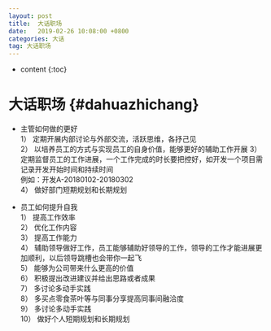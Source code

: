 ```yaml
---
layout: post
title:  大话职场
date:   2019-02-26 10:08:00 +0800
categories: 大话
tag: 大话职场
---
```


* content
{:toc}

大话职场						{#dahuazhichang}
====================================
+ 主管如何做的更好  
1）  定期开展内部讨论与外部交流，活跃思维，各抒己见  
2）  以培养员工的方式与实现员工的自身价值，能够更好的辅助工作开展
3）  定期监督员工的工作进展，一个工作完成的时长要把控好，如开发一个项目需记录开发开始时间和持续时间  
例如：开发A-20180102-20180302  
4）  做好部门短期规划和长期规划  

+ 员工如何提升自我  
1）  提高工作效率  
2）  优化工作内容  
3）  提高工作能力  
4）  辅助领导做好工作，员工能够辅助好领导的工作，领导的工作才能进展更加顺利，以后领导跳槽也会带你一起飞  
5）  能够为公司带来什么更高的价值  
6）  积极提出改进建议并给出思路或者成果  
7）  多讨论多动手实践  
8）  多买点零食茶叶等与同事分享提高同事间融洽度  
9）  多讨论多动手实践  
10）  做好个人短期规划和长期规划  










